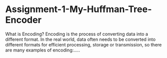 # Assignment-1-My-Huffman-Tree-Encoder
What is Encoding? Encoding is the process of converting data into a different format.  In the real world, data often needs to be converted into different formats for efficient processing, storage or transmission, so there are many examples of encoding:.....
